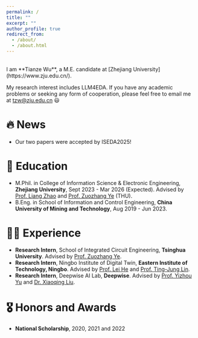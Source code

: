 ```yaml
---
permalink: /
title: ""
excerpt: ""
author_profile: true
redirect_from: 
  - /about/
  - /about.html
---
```


<span class='anchor' id='about-me'></span>

<br>
 I am **Tianze Wu**, a M.E. candidate at [Zhejiang University](https://www.zju.edu.cn/).

 My research interest includes LLM4EDA. If you have any academic problems or seeking any form of cooperation, please feel free to email me at [tzw@zju.edu.cn](tzw@zju.edu.cn) 😃

# 🔥 News

- Our two papers were accepted by ISEDA2025!

# 📖 Education

- M.Phil. in College of Information Science & Electronic Engineering, **Zhejiang University**, Sept 2023 - Mar 2026 (Expected). Advised by [Prof. Liang Zhao](https://person.zju.edu.cn/liangzhao) and [Prof. Zuozhang Ye](https://www.ime.tsinghua.edu.cn/info/1014/1778.htm) (THU).
- B.Eng. in School of Information and Control Engineering, **China University of Mining and Technology**, Aug 2019 - Jun 2023.

# 👨‍💼 Experience

- **Research Intern**, School of Integrated Circuit Engineering, **Tsinghua University**. Advised by [Prof. Zuozhang Ye](https://www.ime.tsinghua.edu.cn/info/1014/1778.htm).
- **Research Intern**, Ningbo Institute of Digital Twin, **Eastern Institute of Technology, Ningbo**. Advised by [Prof. Lei He](https://scholar.google.com/citations?user=n_N-PJkAAAAJ&hl=en) and [Prof. Ting-Jung Lin](https://ieeexplore.ieee.org/author/37090062293).
- **Research Intern**, Deepwise AI Lab, **Deepwise**. Advised by [Prof. Yizhou Yu](https://i.cs.hku.hk/~yzyu/) and [Dr. Xiaoqing Liu](https://scholar.google.com/citations?user=Kdas6moAAAAJ&hl=en).

# 🎖 Honors and Awards

- **National Scholarship**, 2020, 2021 and 2022
